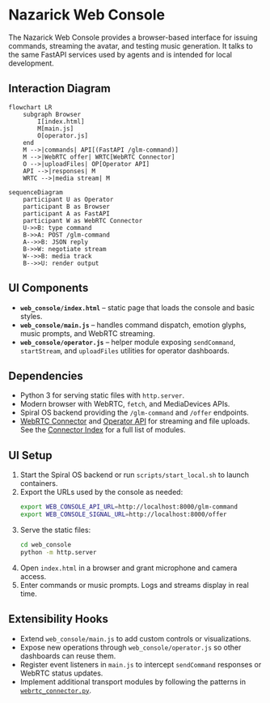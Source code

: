 # Nazarick Web Console

The Nazarick Web Console provides a browser-based interface for issuing commands, streaming the avatar, and testing music generation. It talks to the same FastAPI services used by agents and is intended for local development.

## Interaction Diagram

```mermaid
flowchart LR
    subgraph Browser
        I[index.html]
        M[main.js]
        O[operator.js]
    end
    M -->|commands| API[(FastAPI /glm-command)]
    M -->|WebRTC offer| WRTC[WebRTC Connector]
    O -->|uploadFiles| OP[Operator API]
    API -->|responses| M
    WRTC -->|media stream| M
```

```mermaid
sequenceDiagram
    participant U as Operator
    participant B as Browser
    participant A as FastAPI
    participant W as WebRTC Connector
    U->>B: type command
    B->>A: POST /glm-command
    A-->>B: JSON reply
    B->>W: negotiate stream
    W-->>B: media track
    B-->>U: render output
```

## UI Components

- **`web_console/index.html`** – static page that loads the console and basic styles.
- **`web_console/main.js`** – handles command dispatch, emotion glyphs, music prompts, and WebRTC streaming.
- **`web_console/operator.js`** – helper module exposing `sendCommand`, `startStream`, and `uploadFiles` utilities for operator dashboards.

## Dependencies

- Python 3 for serving static files with `http.server`.
- Modern browser with WebRTC, `fetch`, and MediaDevices APIs.
- Spiral OS backend providing the `/glm-command` and `/offer` endpoints.
- [WebRTC Connector](../connectors/webrtc_connector.py) and [Operator API](../operator_api.py) for streaming and file uploads. See the [Connector Index](connectors/CONNECTOR_INDEX.md) for a full list of modules.

## UI Setup

1. Start the Spiral OS backend or run `scripts/start_local.sh` to launch containers.
2. Export the URLs used by the console as needed:
   ```bash
   export WEB_CONSOLE_API_URL=http://localhost:8000/glm-command
   export WEB_CONSOLE_SIGNAL_URL=http://localhost:8000/offer
   ```
3. Serve the static files:
   ```bash
   cd web_console
   python -m http.server
   ```
4. Open `index.html` in a browser and grant microphone and camera access.
5. Enter commands or music prompts. Logs and streams display in real time.

## Extensibility Hooks

- Extend `web_console/main.js` to add custom controls or visualizations.
- Expose new operations through `web_console/operator.js` so other dashboards can reuse them.
- Register event listeners in `main.js` to intercept `sendCommand` responses or WebRTC status updates.
- Implement additional transport modules by following the patterns in [`webrtc_connector.py`](../connectors/webrtc_connector.py).

